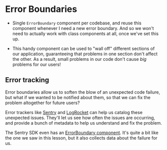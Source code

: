 # Error Boundaries

- Single `ErrorBoundary` component per codebase, and reuse this component whenever I need a new error boundary. And so we won't need to actually work with class components at all, once we've set this up.

- This handy component can be used to "wall off" different sections of our application, guaranteeing that problems in one section don't affect the other. As a result, small problems in our code don't cause _big_ problems for our users!

## Error tracking

Error boundaries allow us to soften the blow of an unexpected code failure, but what if we wanted to be notified about them, so that we can fix the problem altogether for future users?

Error trackers like  [Sentry](https://sentry.io/)  and  [LogRocket](https://logrocket.com/)  can help us catalog these unexpected issues. They'll let us see how often the issues are occurring, and provide a bunch of metadata to help us understand and fix the problem.

The Sentry SDK even has an  [ErrorBoundary component](https://docs.sentry.io/platforms/javascript/guides/react/features/error-boundary/). It's quite a bit like the one we saw in this lesson, but it also collects data about the failure for us.

